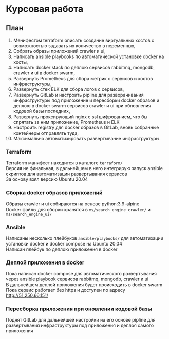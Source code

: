 # Курсовая работа

## План
1. Менифестом terraform описать создание виртуальных хостов с возможностью задавать их количество в переменных,
2. Собрать образы приложений crawler и ui,
3. Написать ansible playbooks по автоматической установке docker на хосты,
4. Написать docker stack по деплою сервисов rabbitmq, mongodb, crawler и ui в docker swarm,
5. Развернуть Prometheus для сбора метрик c сервисов и хостов инфраструктуры,
6. Развернуть стек ELK для сбора логов с сервисов,
7. Развернуть GitLab и настроить pipline для разворачивания инфраструктуры под приложение и пересборки docker образов и деплою в docker swarm сервисов crawler и ui при обновления кодовой базы последних,
8. Развернуть проксирующий nginx с ssl шифрованием, что бы спрятать за ним приложение, Prometheus и ELK
9. Настроить registry для docker образов в GitLab, вновь собранные контейнеры отправлять туда,
10. Максимально автоматизировать развертывание инфраструктуры.

### Terraform
Terraform манифест находится в каталоге ```terraform/```  
Версия не финальная, в дальнейшем в него интегрирую запуск ansible скриптов для автоматизации развертывания сервисов  
За основу взял версию Ubuntu 20.04

### Сборка docker образов приложений
Образы crawler и ui собираются на основе python:3.9-alpine  
Docker файлы для сборки хранятся в ```ms/search_engine_crawler/``` и ```ms/search_engine_ui/```

### Ansible
Написаны несколько плейбуков ```ansible/playbooks/``` для автоматизации установки docker и docker compose на Ubuntu 20.04  
Написан плейбук по деплою приложения в docker  

### Деплой приложения в docker 
Пока написан docker compose для автоматического развертывания через ansible playbook сервисов rabbitmq, mongodb, crawler и ui  
В дальнейшем деплой приложения будет происходить в docker swarm    
Пока сервис работает без https и доступен по адресу http://51.250.66.151/

### Пересборка приложения при оновлении кодовой базы
Поднят GitLab для дальнейшей настройки на его основе pipline для развертывания инфраструктуры под приложения и деплоя самого приложения 
